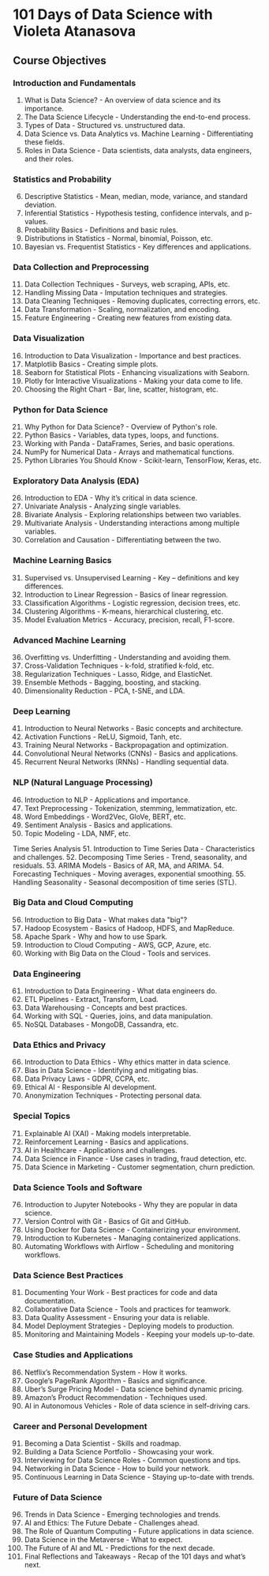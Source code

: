 # 101 Days of Data Science with Violeta Atanasova

## Course Objectives

### Introduction and Fundamentals
1.	What is Data Science? - An overview of data science and its importance.
2.	The Data Science Lifecycle - Understanding the end-to-end process.
3.	Types of Data - Structured vs. unstructured data.
4.	Data Science vs. Data Analytics vs. Machine Learning - Differentiating these fields.
5.	Roles in Data Science - Data scientists, data analysts, data engineers, and their roles.

### Statistics and Probability
6.	Descriptive Statistics - Mean, median, mode, variance, and standard deviation.
7.	Inferential Statistics - Hypothesis testing, confidence intervals, and p-values.
8.	Probability Basics - Definitions and basic rules.
9.	Distributions in Statistics - Normal, binomial, Poisson, etc.
10.	Bayesian vs. Frequentist Statistics - Key differences and applications.

### Data Collection and Preprocessing
11.	Data Collection Techniques - Surveys, web scraping, APIs, etc.
12.	Handling Missing Data - Imputation techniques and strategies.
13.	Data Cleaning Techniques - Removing duplicates, correcting errors, etc.
14.	Data Transformation - Scaling, normalization, and encoding.
15.	Feature Engineering - Creating new features from existing data.

### Data Visualization
16.	Introduction to Data Visualization - Importance and best practices.
17.	Matplotlib Basics - Creating simple plots.
18.	Seaborn for Statistical Plots - Enhancing visualizations with Seaborn.
19.	Plotly for Interactive Visualizations - Making your data come to life.
20.	Choosing the Right Chart - Bar, line, scatter, histogram, etc.

### Python for Data Science
21.	Why Python for Data Science? - Overview of Python's role.
22.	Python Basics - Variables, data types, loops, and functions.
23.	Working with Panda - DataFrames, Series, and basic operations.
24.	NumPy for Numerical Data - Arrays and mathematical functions.
25.	Python Libraries You Should Know - Scikit-learn, TensorFlow, Keras, etc.

### Exploratory Data Analysis (EDA)
26.	Introduction to EDA - Why it’s critical in data science.
27.	Univariate Analysis - Analyzing single variables.
28.	Bivariate Analysis - Exploring relationships between two variables.
29.	Multivariate Analysis - Understanding interactions among multiple variables.
30.	Correlation and Causation - Differentiating between the two.

### Machine Learning Basics
31.	Supervised vs. Unsupervised Learning - Key – definitions and key differences.
32.	Introduction to Linear Regression - Basics of linear regression.
33.	Classification Algorithms - Logistic regression, decision trees, etc.
34.	Clustering Algorithms - K-means, hierarchical clustering, etc.
35.	Model Evaluation Metrics - Accuracy, precision, recall, F1-score.

### Advanced Machine Learning
36.	Overfitting vs. Underfitting - Understanding and avoiding them.
37.	Cross-Validation Techniques - k-fold, stratified k-fold, etc.
38.	Regularization Techniques - Lasso, Ridge, and ElasticNet.
39.	Ensemble Methods - Bagging, boosting, and stacking.
40.	Dimensionality Reduction - PCA, t-SNE, and LDA.

### Deep Learning
41.	Introduction to Neural Networks - Basic concepts and architecture.
42.	Activation Functions - ReLU, Sigmoid, Tanh, etc.
43.	Training Neural Networks - Backpropagation and optimization.
44.	Convolutional Neural Networks (CNNs) - Basics and applications.
45.	Recurrent Neural Networks (RNNs) - Handling sequential data.

### NLP (Natural Language Processing)
46.	Introduction to NLP - Applications and importance.
47.	Text Preprocessing - Tokenization, stemming, lemmatization, etc.
48.	Word Embeddings - Word2Vec, GloVe, BERT, etc.
49.	Sentiment Analysis - Basics and applications.
50.	Topic Modeling - LDA, NMF, etc.

Time Series Analysis
51.	Introduction to Time Series Data - Characteristics and challenges.
52.	Decomposing Time Series - Trend, seasonality, and residuals.
53.	ARIMA Models - Basics of AR, MA, and ARIMA.
54.	Forecasting Techniques - Moving averages, exponential smoothing.
55.	Handling Seasonality - Seasonal decomposition of time series (STL).

### Big Data and Cloud Computing
56.	Introduction to Big Data - What makes data "big"?
57.	Hadoop Ecosystem - Basics of Hadoop, HDFS, and MapReduce.
58.	Apache Spark - Why and how to use Spark.
59.	Introduction to Cloud Computing - AWS, GCP, Azure, etc.
60.	Working with Big Data on the Cloud - Tools and services.

### Data Engineering
61.	Introduction to Data Engineering - What data engineers do.
62.	ETL Pipelines - Extract, Transform, Load.
63.	Data Warehousing - Concepts and best practices.
64.	Working with SQL - Queries, joins, and data manipulation.
65.	NoSQL Databases - MongoDB, Cassandra, etc.

### Data Ethics and Privacy
66.	Introduction to Data Ethics - Why ethics matter in data science.
67.	Bias in Data Science - Identifying and mitigating bias.
68.	Data Privacy Laws - GDPR, CCPA, etc.
69.	Ethical AI - Responsible AI development.
70.	Anonymization Techniques - Protecting personal data.

### Special Topics
71.	Explainable AI (XAI) - Making models interpretable.
72.	Reinforcement Learning - Basics and applications.
73.	AI in Healthcare - Applications and challenges.
74.	Data Science in Finance - Use cases in trading, fraud detection, etc.
75.	Data Science in Marketing - Customer segmentation, churn prediction.

### Data Science Tools and Software
76.	Introduction to Jupyter Notebooks - Why they are popular in data science.
77.	Version Control with Git - Basics of Git and GitHub.
78.	Using Docker for Data Science - Containerizing your environment.
79.	Introduction to Kubernetes - Managing containerized applications.
80.	Automating Workflows with Airflow - Scheduling and monitoring workflows.

### Data Science Best Practices
81.	Documenting Your Work - Best practices for code and data documentation.
82.	Collaborative Data Science - Tools and practices for teamwork.
83.	Data Quality Assessment - Ensuring your data is reliable.
84.	Model Deployment Strategies - Deploying models to production.
85.	Monitoring and Maintaining Models - Keeping your models up-to-date.

### Case Studies and Applications
86.	Netflix’s Recommendation System - How it works.
87.	Google’s PageRank Algorithm - Basics and significance.
88.	Uber’s Surge Pricing Model - Data science behind dynamic pricing.
89.	Amazon’s Product Recommendation - Techniques used.
90.	AI in Autonomous Vehicles - Role of data science in self-driving cars.

### Career and Personal Development
91.	Becoming a Data Scientist - Skills and roadmap.
92.	Building a Data Science Portfolio - Showcasing your work.
93.	Interviewing for Data Science Roles - Common questions and tips.
94.	Networking in Data Science - How to build your network.
95.	Continuous Learning in Data Science - Staying up-to-date with trends.

### Future of Data Science
96.	Trends in Data Science - Emerging technologies and trends.
97.	AI and Ethics: The Future Debate - Challenges ahead.
98.	The Role of Quantum Computing - Future applications in data science.
99.	Data Science in the Metaverse - What to expect.
100.	The Future of AI and ML - Predictions for the next decade.
101.	Final Reflections and Takeaways - Recap of the 101 days and what’s next.

